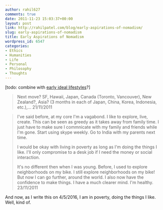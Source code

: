 ```yaml
---
author: rahil627
comments: true
date: 2011-11-23 15:03:37+00:00
layout: post
link: http://rahilpatel.com/blog/early-aspirations-of-nomadism/
slug: early-aspirations-of-nomadism
title: Early Aspirations of Nomadism
wordpress_id: 6547
categories:
- Ethics
- Humanities
- Life
- Personal
- Philosophy
- Thoughts
---
```


[todo: combine with [early ideal lifestyles](http://www.rahilpatel.com/blog/early-ideal-lifestyles)?]



<blockquote>Next move? SF, Hawaii, Japan, Canada (Toronto, Vancouver), New Zealand?, Asia? (3 months in each of Japan, China, Korea, Indonesia, etc.),...
21/11/2011
</blockquote>





<blockquote>I've said before, at my core I'm a vagabond. I like to explore, live, create. This can be seen as greedy as it takes away from family time. I just have to make sure I commnicate with my family and friends while I'm gone. Start using skype weekly. Go to India with my parents next time.

I would be okay with living in poverty as long as I'm doing the things I like. I'll only compromise to a desk job if I need the money or social interaction.

It's no different then when I was young. Before, I used to explore neighborhoods on my bike. I still explore neighborhoods on my bike! But now I can go further, around the world. I also now have the confidence to make things. I have a much clearer mind. I'm healthy.
23/11/2011
</blockquote>



And now, as I write this on 4/5/2016, I am in poverty, doing the things I like. Well, kind of.
